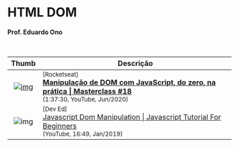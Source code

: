 

# HTML DOM

__Prof. Eduardo Ono__

&nbsp;

| Thumb | Descrição |
| :-: | --- |
| [![img](https://img.youtube.com/vi/UftSB4DaRU4/default.jpg)](https://www.youtube.com/watch?v=UftSB4DaRU4) | <sup>[Rocketseat]</sup><br>[__Manipulação de DOM com JavaScript, do zero, na prática \| Masterclass #18__](https://www.youtube.com/watch?v=UftSB4DaRU4)<br><sub>(1:37:30, YouTube, Jun/2020)</sub>
| ![img](https://img.youtube.com/vi/wiozYyXQEVk/default.jpg) | <sup>[Dev Ed]</sup><br>[Javascript Dom Manipulation \| Javascript Tutorial For Beginners](https://www.youtube.com/watch?v=wiozYyXQEVk)<br><sub>(YouTube, 16:49, Jan/2019)</sub>

&nbsp;
